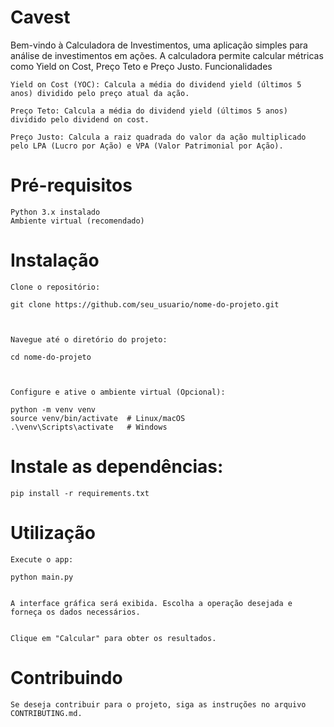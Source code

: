# Cavest


Bem-vindo à Calculadora de Investimentos, uma aplicação simples para análise de investimentos em ações. A calculadora permite calcular métricas como Yield on Cost, Preço Teto e Preço Justo.
Funcionalidades

    Yield on Cost (YOC): Calcula a média do dividend yield (últimos 5 anos) dividido pelo preço atual da ação.

    Preço Teto: Calcula a média do dividend yield (últimos 5 anos) dividido pelo dividend on cost.

    Preço Justo: Calcula a raiz quadrada do valor da ação multiplicado pelo LPA (Lucro por Ação) e VPA (Valor Patrimonial por Ação).

# Pré-requisitos

    Python 3.x instalado
    Ambiente virtual (recomendado)

# Instalação

    Clone o repositório:

    git clone https://github.com/seu_usuario/nome-do-projeto.git



    Navegue até o diretório do projeto:

    cd nome-do-projeto



    Configure e ative o ambiente virtual (Opcional):

    python -m venv venv
    source venv/bin/activate  # Linux/macOS
    .\venv\Scripts\activate   # Windows

# Instale as dependências:

    pip install -r requirements.txt

# Utilização

    Execute o app:

    python main.py


    A interface gráfica será exibida. Escolha a operação desejada e forneça os dados necessários.


    Clique em "Calcular" para obter os resultados.



# Contribuindo

    Se deseja contribuir para o projeto, siga as instruções no arquivo CONTRIBUTING.md.